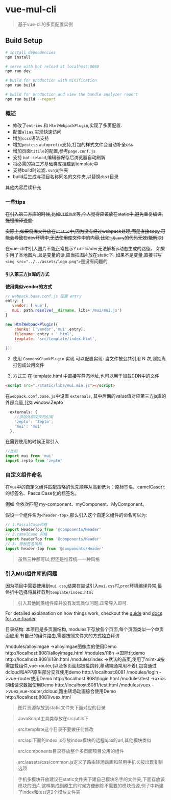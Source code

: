 # vue-mul-cli

> 基于vue-cli的多页配置实例

## Build Setup

``` bash
# install dependencies
npm install

# serve with hot reload at localhost:8080
npm run dev

# build for production with minification
npm run build

# build for production and view the bundle analyzer report
npm run build --report
```

### 概述

- 修改了`entries` 和 `HtmlWebpackPlugin`,实现了多页配置.
- 配置`alias`,实现快速访问
- 增加`scss`语法支持
- 增加`postcss` `autoprefix`支持,打包的样式文件会自动补全css
- 增加页面`titile`的配置,参考`page.conf.js`
- 支持 `hot-reload`,编辑器保存后浏览器自动刷新
- 将必需的第三方基础类库挂载到template中
- 支持build时过滤`.svn`文件夹
- build后生成与项目名称同名的文件夹,以替换`dist`目录

其他内容后续补充

### 一些tips
~~在引入第三方库的时候,比如`UI组件库`等,个人觉得应该放在static中,避免重复编译,拖慢编译速度.~~

~~实际上,如果将库文件放在`static`中,因为没有经过webpack处理,而是直接copy,可能会导致在dev环境中,无法使用库文件中的内容,比如,`jQuery`的代码无效(能解决)~~


在vue-cli中引入图片不能正常显示?
url-loader无法解析js动态生成的路径。
如果引用了本地图片,且是变量的话,应当把图片放在static下.
如果不是变量,直接书写 `<img src="../../assets/logo.png">`是没有问题的


#### 引入第三方js库的方式
<strong>使用类似vendor的方式</strong>

```js
// webpack.base.conf.js 配置 entry
entry: {
   vendor: ['vue'],
   mui: path.resolve(__dirname, libs+'/mui/mui.js')
}
```

```js
new HtmlWebpackPlugin({
    chunks: ['vendor','mui',entry],
    filename: entry + '.html',
    template: 'src/template/index.html',
    ```
})
```

2. 使用 `CommonsChunkPlugin` 实现
可以配置实现: 当文件被公共引用 N 次,则抽离打包成公用文件

3. 方式三
在 template.html 中直接写静态地址,也可以用于加载CDN中的文件
```html
<script src="./static/libs/mui.min.js"></script>
```
在`webpack.conf.base.js`中设置 `externals`,
其中后面的value值对应第三方js库的外部变量,比如window.Zepto
```js
  externals: {
    //添加外部文件的引用
    'zepto': 'Zepto',
    'mui': 'mui'
  },
```

在需要使用的时候正常引入
```js
//比如
import mui from 'mui'
import zepto from 'zepto'
```
### 自定义组件命名
在`vue`中的自定义组件匹配策略的优先顺序从高到低为：原标签名、camelCase化的标签名、PascalCase化的标签名。

例如 <my-component> 会依次匹配 my-component、myComponent、MyComponent。

假设一个组件名为`<header-top>`,那么引入这个自定义组件的命名可以为:
```js
// 1.PascalCase风格
import HeaderTop from '@components/Header'
// 2.camelCase 风格
import headerTop from '@components/Header'
// 3. 原标签名风格
import header-top from '@components/Header'
```

> 虽然三种都可以,但还是推荐统一一种风格

### 引入MUI组件库的问题
因为项目中需要使用到`mui.css`,结果在尝试引入`mui.css`时,`prod`环境编译异常,最终折中选择将其挂载到`template/index.html`

> 引入其他同类组件库并没有发现类似问题,正常导入即可.

For detailed explanation on how things work, checkout the [guide](http://vuejs-templates.github.io/webpack/) and [docs for vue-loader](http://vuejs.github.io/vue-loader).

目录结构:
本项目是多页面结构,
modules下存放各个页面,每个页面类似一个单页面应用.有自己的组件路由,需要按照文件夹的方式独立拜访

/modules/alloyimgae ->alloyimgae图像库的使用Demo http://localhost:8081/alloyimage.html
/modules/i18n ->国际化demo http://localhost:8081/i18n.html
/modules/index ->默认的首页,使用了mint-ui按需加载组件,vue-router,(以及多页面超链接跳转,移动端通常用不着),包含通过dcloud和APP原生部分交互使用demo http://localhost:8081
/modules/login ->vue-router使用Demo http://localhost:8081/login.html
/modules/test ->axios网络请求数据使用Demo http://localhost:8081/test.html
/modules/vuex ->vuex,vue-router,dcloud,路由转场动画综合使用Demo http://localhost:8081/vuex.html

>图片资源存放到static文件夹下面对应的目录

>JavaScript工具类存放在src/utils下

>src/template这个目录不要做任何修改

>src/api下面的index.js存放index模块的远程ajax的url,其他模块类似

>src/components目录存放整个多页面项目公用的组件

>src/assets/css/common.js定义了路由转场动画和禁用手机长按出现复制选项

>手机多模块开放建议在static文件夹下建自己模块名字的文件夹,下面存放该模块的图片,这样集成到原生的时候方便删除不需要的模块资源,例子中新建了index和test这2个模块文件夹
